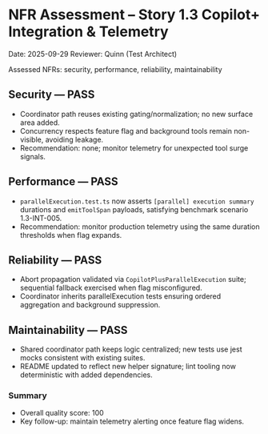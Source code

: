 # NFR Assessment – Story 1.3 Copilot+ Integration & Telemetry

Date: 2025-09-29
Reviewer: Quinn (Test Architect)

Assessed NFRs: security, performance, reliability, maintainability

## Security — PASS

- Coordinator path reuses existing gating/normalization; no new surface area added.
- Concurrency respects feature flag and background tools remain non-visible, avoiding leakage.
- Recommendation: none; monitor telemetry for unexpected tool surge signals.

## Performance — PASS

- `parallelExecution.test.ts` now asserts `[parallel] execution summary` durations and `emitToolSpan` payloads, satisfying benchmark scenario 1.3-INT-005.
- Recommendation: monitor production telemetry using the same duration thresholds when flag expands.

## Reliability — PASS

- Abort propagation validated via `CopilotPlusParallelExecution` suite; sequential fallback exercised when flag misconfigured.
- Coordinator inherits parallelExecution tests ensuring ordered aggregation and background suppression.

## Maintainability — PASS

- Shared coordinator path keeps logic centralized; new tests use jest mocks consistent with existing suites.
- README updated to reflect new helper signature; lint tooling now deterministic with added dependencies.

### Summary

- Overall quality score: 100
- Key follow-up: maintain telemetry alerting once feature flag widens.
